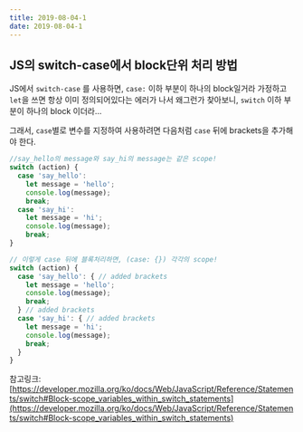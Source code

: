 ```yaml
---
title: 2019-08-04-1
date: 2019-08-04-1
---
```

## JS의 switch-case에서 block단위 처리 방법

JS에서 `switch-case` 를 사용하면,
`case:` 이하 부분이 하나의 block일거라 가정하고 `let`을 쓰면 항상 이미 정의되어있다는 에러가 나서 왜그런가 찾아보니,
`switch` 이하 부분이 하나의 block 이더라...

그래서, `case`별로 변수를 지정하여 사용하려면 다음처럼 `case` 뒤에 brackets을 추가해야 한다.

```js
//say_hello의 message와 say_hi의 message는 같은 scope!
switch (action) {
  case 'say_hello':
    let message = 'hello';
    console.log(message);
    break;
  case 'say_hi':
    let message = 'hi';
    console.log(message);
    break;
}
```
```js
// 이렇게 case 뒤에 블록처리하면, (case: {}) 각각의 scope!
switch (action) {
  case 'say_hello': { // added brackets
    let message = 'hello';
    console.log(message);
    break;
  } // added brackets
  case 'say_hi': { // added brackets
    let message = 'hi';
    console.log(message);
    break;
  } 
}
```
참고링크: [https://developer.mozilla.org/ko/docs/Web/JavaScript/Reference/Statements/switch#Block-scope_variables_within_switch_statements](https://developer.mozilla.org/ko/docs/Web/JavaScript/Reference/Statements/switch#Block-scope_variables_within_switch_statements)
